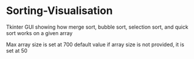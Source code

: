 # Sorting-Visualisation
Tkinter GUI showing how merge sort, bubble sort, selection sort, and quick sort works on a given array

Max array size is set at 700 default value
if array size is not provided, it is set at 50

